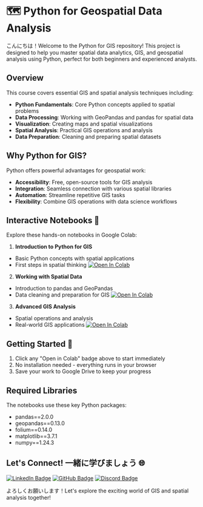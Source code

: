# 🗺️ Python for Geospatial Data Analysis
こんにちは！Welcome to the Python for GIS repository! This project is designed to help you master spatial data analytics, GIS, and geospatial analysis using Python, perfect for both beginners and experienced analysts.

## Overview
This course covers essential GIS and spatial analysis techniques including:
- **Python Fundamentals**: Core Python concepts applied to spatial problems 
- **Data Processing**: Working with GeoPandas and pandas for spatial data
- **Visualization**: Creating maps and spatial visualizations
- **Spatial Analysis**: Practical GIS operations and analysis
- **Data Preparation**: Cleaning and preparing spatial datasets

## Why Python for GIS?
Python offers powerful advantages for geospatial work:
- **Accessibility**: Free, open-source tools for GIS analysis
- **Integration**: Seamless connection with various spatial libraries
- **Automation**: Streamline repetitive GIS tasks
- **Flexibility**: Combine GIS operations with data science workflows

## Interactive Notebooks 📓
Explore these hands-on notebooks in Google Colab:

1. **Introduction to Python for GIS**
  - Basic Python concepts with spatial applications
  - First steps in spatial thinking
  [![Open In Colab](https://colab.research.google.com/assets/colab-badge.svg)](https://colab.research.google.com/github/oechenique/python-gis-basics/blob/main/notebooks/01_Intro_To_Python_Gis.ipynb)

2. **Working with Spatial Data**
  - Introduction to pandas and GeoPandas
  - Data cleaning and preparation for GIS
  [![Open In Colab](https://colab.research.google.com/assets/colab-badge.svg)](https://colab.research.google.com/github/oechenique/python-gis-basics/blob/main/notebooks/02_Working_With_Data.ipynb)

3. **Advanced GIS Analysis**
  - Spatial operations and analysis
  - Real-world GIS applications
  [![Open In Colab](https://colab.research.google.com/assets/colab-badge.svg)](https://colab.research.google.com/github/oechenique/Python-Basics-for-GIS/blob/main/notebooks/03-Intro-to-GeoData.ipynb)

## Getting Started 🚀
1. Click any "Open in Colab" badge above to start immediately
2. No installation needed - everything runs in your browser
3. Save your work to Google Drive to keep your progress

## Required Libraries
The notebooks use these key Python packages:
- pandas==2.0.0
- geopandas==0.13.0
- folium==0.14.0
- matplotlib==3.7.1
- numpy==1.24.3

## Let's Connect! 一緒に学びましょう 🌐
[![LinkedIn Badge](https://img.shields.io/badge/-Your_Name-0A66C2?style=flat&logo=Linkedin&logoColor=white&link=https://www.linkedin.com/in/your-profile/)](https://www.linkedin.com/in/your-profile/)
[![GitHub Badge](https://img.shields.io/badge/-YOUR_USERNAME-333?style=flat&logo=github&logoColor=white&link=https://github.com/YOUR_USERNAME)](https://github.com/YOUR_USERNAME)
[![Discord Badge](https://img.shields.io/badge/-Join_Our_Community-5865F2?style=flat&logo=discord&logoColor=white)](https://discord.com/invite/your-invite)

よろしくお願いします！Let's explore the exciting world of GIS and spatial analysis together!

